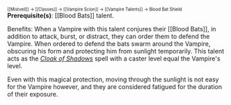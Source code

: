<sup><sup>[[Mistveil]] → [[Classes]] → [[Vampire Scion]] → [[Vampire Talents]] → Blood Bat Shield</sup></sup>
**Prerequisite(s)**: [[Blood Bats]] talent.

Benefits: When a Vampire with this talent conjures their [[Blood Bats]], in addition to attack, burst, or distract, they can order them to defend the Vampire. When ordered to defend the bats swarm around the Vampire, obscuring his form and protecting him from sunlight temporarily. This talent acts as the *[Cloak of Shadows](https://www.d20pfsrd.com/magic/all-spells/c/cloak-of-shadows/)* spell with a caster level equal the Vampire's level.

Even with this magical protection, moving through the sunlight is not easy for the Vampire however, and they are considered fatigued for the duration of their exposure. 